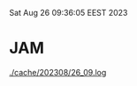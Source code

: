 Sat Aug 26 09:36:05 EEST 2023
# JAM
<a href='./cache/202308/26_09.log'>./cache/202308/26_09.log</a>
